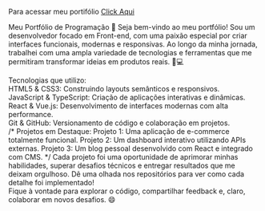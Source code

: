 Para acessar meu portifólio 
<a href="https://alyssondemari.github.io/Portifolio/">Click Aqui</a>

Meu Portfólio de Programação 🚀
Seja bem-vindo ao meu portfólio! Sou um desenvolvedor focado em Front-end, com uma paixão especial por criar interfaces funcionais, modernas e responsivas. Ao longo da minha jornada, trabalhei com uma ampla variedade de tecnologias e ferramentas que me permitiram transformar ideias em produtos reais. 🎨💻

Tecnologias que utilizo: <br>
HTML5 & CSS3: Construindo layouts semânticos e responsivos. <br>
JavaScript & TypeScript: Criação de aplicações interativas e dinâmicas. <br>
React & Vue.js: Desenvolvimento de interfaces modernas com alta performance. <br>
Git & GitHub: Versionamento de código e colaboração em projetos. <br>
/* Projetos em Destaque:
Projeto 1: Uma aplicação de e-commerce totalmente funcional.
Projeto 2: Um dashboard interativo utilizando APIs externas.
Projeto 3: Um blog pessoal desenvolvido com React e integrado com CMS. */
Cada projeto foi uma oportunidade de aprimorar minhas habilidades, superar desafios técnicos e entregar resultados que me deixam orgulhoso. Dê uma olhada nos repositórios para ver como cada detalhe foi implementado!
<br>
Fique à vontade para explorar o código, compartilhar feedback e, claro, colaborar em novos desafios. 😄
